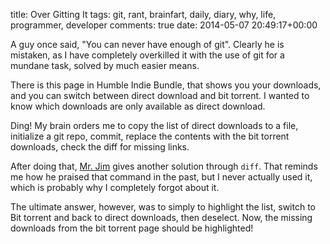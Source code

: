 title: Over Gitting It
tags: git, rant, brainfart, daily, diary, why, life, programmer, developer
comments: true
date: 2014-05-07 20:49:17+00:00

A guy once said, "You can never have enough of git". Clearly he is mistaken, as I have completely overkilled it with the use of git for a mundane task, solved by much easier means.

There is this page in Humble Indie Bundle, that shows you your downloads, and you can switch between direct download and bit torrent. I wanted to know which downloads are only available as direct download.

Ding! My brain orders me to copy the list of direct downloads to a file, initialize a git repo, commit, replace the contents with the bit torrent downloads, check the diff for missing links.

After doing that, [Mr. Jim](http://jimmaru.wordpress.com/) gives another solution through `diff`. That reminds me how he praised that command in the past, but I never actually used it, which is probably why I completely forgot about it.

The ultimate answer, however, was to simply to highlight the list, switch to Bit torrent and back to direct downloads, then deselect. Now, the missing downloads from the bit torrent page should be highlighted!

